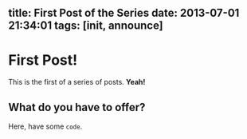 title: First Post of the Series
date: 2013-07-01 21:34:01
tags: [init, announce]
---
# First Post!

This is the first of a series of posts. **Yeah!**

## What do you have to offer?

Here, have some `code`.
